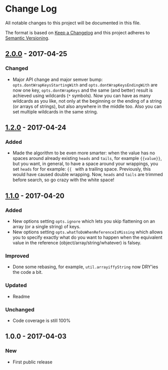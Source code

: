 # Change Log
All notable changes to this project will be documented in this file.

The format is based on [Keep a Changelog](http://keepachangelog.com/)
and this project adheres to [Semantic Versioning](http://semver.org/).

## [2.0.0] - 2017-04-25
### Changed
- Major API change and major semver bump: `opts.dontWrapKeysStartingWith` and `opts.dontWrapKeysEndingWith` are now one key, `opts.dontWrapKeys` and the same (and better) result is achieved using wildcards (`*` symbols). Now you can have as many wildcards as you like, not only at the beginning or the ending of a string (or arrays of strings), but also anywhere in the middle too. Also you can set multiple wildcards in the same string.

## [1.2.0] - 2017-04-24
### Added
- Made the algorithm to be even more smarter: when the value has no spaces around already existing `heads` and `tails`, for example `{{value}}`, but you want, in general, to have a space around your wrappings, you set `heads` for for example: `{{ ` with a trailing space. Previously, this would have caused double wrapping. Now, `heads` and `tails` are trimmed before search, so go crazy with the white space!

## [1.1.0] - 2017-04-20
### Added
- New options setting `opts.ignore` which lets you skip flattening on an array (or a single string) of keys.
- New options setting `opts.whatToDoWhenReferenceIsMissing` which allows you to specify exactly what do you want to happen when the equivalent value in the reference (object/array/string/whatever) is falsey.
### Improved
- Done some rebasing, for example, `util.arrayiffyString` now DRY'ies the code a bit.
### Updated
- Readme
### Unchanged
- Code coverage is still 100%

## 1.0.0 - 2017-04-03
### New
- First public release

[1.1.0]: https://github.com/code-and-send/object-flatten-referencing/compare/v1.0.1...v1.1.0
[1.2.0]: https://github.com/code-and-send/object-flatten-referencing/compare/v1.1.0...v1.2.0
[2.0.0]: https://github.com/code-and-send/object-flatten-referencing/compare/v1.2.0...v2.0.0
